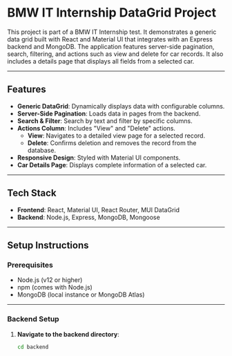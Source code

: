 # BMW IT Internship DataGrid Project

This project is part of a BMW IT Internship test. It demonstrates a generic data grid built with React and Material UI that integrates with an Express backend and MongoDB. The application features server-side pagination, search, filtering, and actions such as view and delete for car records. It also includes a details page that displays all fields from a selected car.

---

## Features

- **Generic DataGrid**: Dynamically displays data with configurable columns.
- **Server-Side Pagination**: Loads data in pages from the backend.
- **Search & Filter**: Search by text and filter by specific columns.
- **Actions Column**: Includes "View" and "Delete" actions.
  - **View**: Navigates to a detailed view page for a selected record.
  - **Delete**: Confirms deletion and removes the record from the database.
- **Responsive Design**: Styled with Material UI components.
- **Car Details Page**: Displays complete information of a selected car.

---

## Tech Stack

- **Frontend**: React, Material UI, React Router, MUI DataGrid
- **Backend**: Node.js, Express, MongoDB, Mongoose

---

## Setup Instructions

### Prerequisites

- Node.js (v12 or higher)
- npm (comes with Node.js)
- MongoDB (local instance or MongoDB Atlas)

---

### Backend Setup

1. **Navigate to the backend directory**:
   ```bash
   cd backend
   ```
